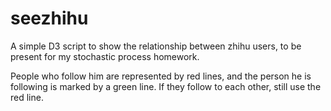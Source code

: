 # seezhihu
A simple D3 script to show the relationship between zhihu users, to be present for my stochastic process homework.

People who follow him are represented by red lines, and the person he is following is marked by a green line.
If they follow to each other, still use the red line.
